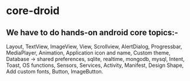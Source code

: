 # core-droid
 ## We have to do hands-on android core topics:-
Layout, TextView, ImageView, View, Scrollview, 
AlertDialog, Progressbar, MediaPlayer, Animation, 
Application icon and name, Custom theme, 
Database -> shared preferences, sqlite, realtime, mongodb, mysql, 
Intent, Toast, OS functions, Sensors, Services, Activity, Manifest, 
Design Shape, Add custom fonts, Button, ImageButton.
